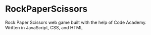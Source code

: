 # RockPaperScissors
Rock Paper Scissors web game built with the help of Code Academy. Written in JavaScript, CSS, and HTML
